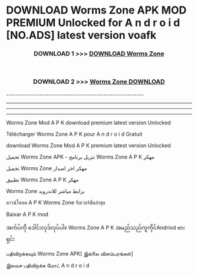 # DOWNLOAD Worms Zone  APK MOD PREMIUM Unlocked for A n d r o i d [NO.ADS] latest version voafk 



<div align="center">

<h3>DOWNLOAD 1 >>> <a href="https://getmod2.web.app/?judul=Worms Zone ">DOWNLOAD Worms Zone </a></h3><br>

<h3>DOWNLOAD 2 >>> <a href="https://getmod2.web.app/?judul=Worms Zone ">Worms Zone  DOWNLOAD </a></h3>

</div>
----------------------------------------------------------

----------------------------------------------------------

----------------------------------------------------------

----------------------------------------------------------

Worms Zone  Mod A P K download premium latest version Unlocked

Télécharger Worms Zone  A P K pour A n d r o i d Gratuit

download Worms Zone  Mod A P K premium latest version Unlocked

تحميل Worms Zone  APK - تنزيل برنامج Worms Zone  A P K مهكر

تحميل Worms Zone  مهكر اخر اصدار

تطبيق Worms Zone  A P K مهكر

Worms Zone  برابط مباشر للاندرويد

ดาวน์โหลด A P K Worms Zone  รับเวอร์ชันล่าสุด

Baixar A P K mod

အက်ပ်ကို ဒေါင်းလုဒ်လုပ်ပါ။ Worms Zone  A P K အမည်သည်ကူကိုင်Andriod ဗားရှင်း

பதிவிறக்கவும் Worms Zone  APK[ இல்லை விளம்பரங்கள்] 
 
இலவச பதிவிறக்க மோட் A n d r o i d



